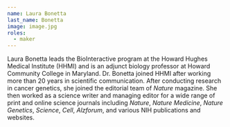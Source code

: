 ```yaml
---
name: Laura Bonetta
last_name: Bonetta
image: image.jpg
roles:
  - maker
---
```

Laura Bonetta leads the BioInteractive program at the Howard Hughes Medical Institute (HHMI) and is an adjunct biology professor at Howard Community College in Maryland. Dr. Bonetta joined HHMI after working more than 20 years in scientific communication. After conducting research in cancer genetics, she joined the editorial team of _Nature_ magazine. She then worked as a science writer and managing editor for a wide range of print and online science journals including _Nature_, _Nature Medicine_, _Nature Genetics_, _Science_, _Cell_, _Alzforum_, and various NIH publications and websites.

